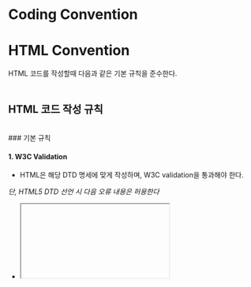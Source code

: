 <h1>Coding Convention</h1>

# HTML Convention
HTML 코드를 작성할때 다음과 같은 기본 규칙을 준수한다.
<br>
<br>
## HTML 코드 작성 규칙
<br>
### 기본 규칙

#### 1. W3C Validation
- HTML은 해당 DTD 명세에 맞게 작성하며, W3C validation을 통과해야 한다.

_단, HTML5 DTD 선언 시 다음 오류 내용은 허용한다_
- <iframe>의 frameborder, marginwidth, marginheight, scrolling attribute
  
#### 2. 영문 소문자 사용
DTD를 제외한 모든 요소와 attribute는 소문자로 작성한다.
```html
<DIV Class="wrap">wrap</DIV> (X)
<div class="wrap">wrap</div> (O)
```

#### 3. Attribute값 표기
- Attribute 값은 큰 따옴표("")로 묶는다.
- Attribute 우선순위

| 순서 | 속성 |
|---|---:|
| 1 | rel |
| 2 | type |
| 3 | href, src |
| 4 | width, height |
| 5 | target |
| 6 | id |
| 7 | name |
| 8 | class |
| 9 | style |
| 10 | title, alt |
| 11 | 기타 attribute |

```html
<a href="#" target="_blank" id="linkId" class="link" style="display:block;" title="링크가기">링크</a>
```

#### 4. Character entity references (문자 엔티티 참조)를 사용
특수 기호는 문자 엔티티 참조를 사용하여 코드로 변환한다.
HTML 5의 Character references : https://dev.w3.org/html5/html-author/charref
```html
<h4>Q&A</h4> (X)
<h4>Q&ampA</h4>(O)
```

#### 5. 빈 줄
- 의미 있는 객체를 구분하기 위하여 코드 그룹 간 1줄씩 빈 줄을 만드는 것은 허용한다. 
- 빈 줄의 간격은 1줄을 초과하지 않는다.
```html
<head>
  내용
</head>
# 빈 줄
<body>
</body>
```

### DTD 및 인코딩 규칙

#### 1. HTML 문서는 반드시 DTD를 선언한다.
새로운 HTML 문서를 작성할 때 'HTML5'를 사용한다.
```html
<!DOCTYPE html>
```

#### 2. 인코딩 선언
신규 HTML 문서를 작성할 때 기본 인코딩은 utf-8을 원칙으로 한다.
```html
<meta charset="utf-8">
```

### 들여쓰기 규칙
- 마크업의 중첩이 깊어질 때마다 자식 요소는 1탭을 들여 쓰고, 탭 1개의 크기는 공백 2칸으로 설정한다.
- 문서 내에서 반드시 탭을 이용하여 들여쓰기를 하며, 탭을 대신하여 공백으로 띄어 들여쓰지 않는다.

_다음의 경우 들여쓰지 않는다_
- HTML Element의 자식 Element인 head, body


### 주석 규칙
- HTML 코드의 주석은 코드 그룹을 구분하거나, 참고해야 하는 사항을 기술한다. 
- HTML 주석의 시작과 종료는 아래와 같이 표기, 기본 형식에 맞게 작성한다.
```html
<!-- 주석내용 -->
<div>
  <span class="message">
    <h1>hi</h1>
  </span>
</div>
<!-- //주석내용 -->

<!-- 주석내용 -->
<link rel="shortcut icon" type=”image/x-icon” href="favicon.ico" />
```

**_너무 많은 주석은 유령문자 버그를 생성하므로 되도록 자제 한다._**
```html
<! -- comments -- > (X) 시작하는 구분자("<!")와 주석을 시작하는 구분자("--") 사이에는 공백 문자(white space)가 올 수 없다.
<!--- comments ---> (X) 코멘트 내용에서 두개 이상의 하이픈('-')을 연속해서 사용하면 안된다.
<!-- comments -->   (O) 
```

<br>
<br>
## HTML 요소 작성 규칙

### 1. `<html>`
다음과 같이 lang attribute를 선언하며 class attribute는 선언하지 않는다.
```html
<html lang="ko">
```

### 2. `<head>`
meta, link, title, script, style 순서로 요소를 선언한다.
```html
<head>
  <meta charset="utf-8">
  <link rel="stylesheet" type="text/css" href="css/default.css" />
  <script type="text/javascript" src="js/default.js"></script>
  <style>
  …
  </style>
  <title>default</title>
</head>
```

#### `<link>`
rel, type , href attribute를 선언한다.
```html
<head>
  <link rel="shortcut icon" type=”image/x-icon” href="favicon.ico" />
</head>
```

<br>
<br>
# Naming Convention

## 


  

<br>
<br>
## CSS Convention
CSS 코드를 작성할때 다음과 같은 기본 규칙을 준수한다.
<br>
### CSS 코드 작성 규칙

#### 1. CSS 적용 방법
- 기본적으로 외부 스타일 시트를 적용하는 것을 원칙으로 하며, rel, type, href 순으로 작성한다.
- <head> 태그 사이에 선언한다.
```html
<head>
  <link rel="stylesheet" type="text/css" href="css/style.css" />
</head>
```

####  2.  W3C Validation 
- CSS는 CSS3 속성을 제외하고 W3C validation을 통과해야 한다. 
  
#### 3. css 가이드
- 외부 스타일 시트를 적용하는 경우 charset을 표기한다.
```html
@charset "utf-8"
```

- css 스타일 속성간 

## Javascript Convention

#### 1. javascript 연결 방법
- 기본적으로 외부 자바스크립트 파일을 사용하는 것을 원칙으로 하며, type, src 순으로 작성한다.
- 코드의 양이 많지 않은 경우 내부 스크립트 코드로 작성한다.
```html
  <script type="text/javascript" src="script/script.js"></script>
  </body>
```
- <body> 태그 최하단 선언을 우선시하지만 특수한 경우 <head> 태그 사이에 선언한다.
  
```html
<!--구글 Analytics 태그 : head 태그 사이에 스크립트 사용 권장-->
  <script async src="https://www.googletagmanager.com/gtag/js?id=UA-72047520-1"></script>
  <script>
      window.dataLayer = window.dataLayer || [];
      function gtag() {
        dataLayer.push(arguments);
      }
      gtag("js", new Date());
      gtag("config", "UA-72047520-1");
  </script>
```



  

#### BEM : Block Element Modifier

#### .block__element--modifier

#### block: 전체를 감싸고 있는 블록요소

#### element : 내부요소

#### modifier : 기능
